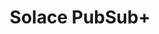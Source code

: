---
title: Solace PubSub+
categories:
  - message-broker
docs:
  - id: java
    url: https://java.testcontainers.org/modules/solace/
    isThirdParty: false
    example: |
      ```java
      var solaceContainer = new SolaceContainer(DockerImageName.parse("solace/solace-pubsub-standard:10.2"));
      solace.start();
      ```
description: |
  Solace PubSub+ is an event streaming, management and monitoring platform that gives you everything you need to design, deploy and manage an event-driven system. Stream events across hybrid, multi-cloud and IoT environments, quickly, reliably and securely. Manage your entire events ecosystem.
---